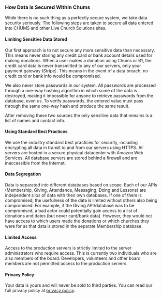 
### How Data is Secured Within Chums ###

While there is no such thing as a perfectly secure system, we take data security seriously.  The following steps are taken to secure all data entered into CHUMS and other Live Church Solutions sites.

#### Limiting Sensitive Data Stored ####
Our first approach is to not secure any more sensitive data than necessary.  This means never storing any credit card or bank account details used for making donations.  When a user makes a donation using Chums or B1, the credit card data is never transmitted to any of our servers, only your payment gateway (Stripe). This means in the event of a data breach, no credit card or bank info would be compromised.

We also never store passwords in our system.  All passwords are processed through a one-way hashing algorithm in which some of the data is destroyed, making it impossible for anyone to retrieve passwords from the database, even us.  To verify passwords, the entered value must pass through the same one-way hash and produce the same result.

After removing these two sources the only sensitive data that remains is a list of names and contact info.

#### Using Standard Best Practices ####

We use the industry standard best practices for security, including encrypting all data in transit to and from our servers using HTTPS.  All servers are hosted in a secure physical datacenter with Amazon Web Services.  All database servers are stored behind a firewall and are inaccessible from the Internet.

#### Data Segregation ####

Data is separated into different databases based on scope.  Each of our APIs (Membership, Giving, Attendance, Messaging, Doing and Lessons) are independent silos of data with their own databases.  If one of them is compromised, the usefulness of the data is limited without others also being compromised.  For example, if the Giving API/database was to be compromised, a bad actor could potentially gain access to a list of donations and dates (but never card/bank data).  However, they would not have access to which users made the donations or which churches they were for as that data is stored in the separate Membership database.

#### Limited Access ####

Access to the production servers is strictly limited to the server administrators who require access.  This is currently two individuals who are also members of the board.  Developers, volunteers and other board members are not permitted access to the production servers.

#### Privacy Policy ####

Your data is yours and will never be sold to third parties.  You can read our full privacy policy at [privacy policy](https://chums.org/privacy).
